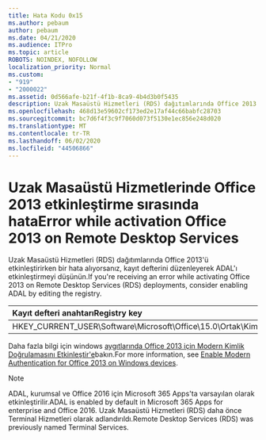 ```yaml
---
title: Hata Kodu 0x15
ms.author: pebaum
author: pebaum
ms.date: 04/21/2020
ms.audience: ITPro
ms.topic: article
ROBOTS: NOINDEX, NOFOLLOW
localization_priority: Normal
ms.custom:
- "919"
- "2000022"
ms.assetid: 0d566afe-b21f-4f1b-8ca9-4b4d3b0f5435
description: Uzak Masaüstü Hizmetleri (RDS) dağıtımlarında Office 2013'ü etkinleştirirken bir hata alıyorsanız, kayıt defterini düzenleyerek ADAL'ı etkinleştirmeyi düşünün.
ms.openlocfilehash: 468d13e59602cf173ed2e17af44c66babfc28703
ms.sourcegitcommit: bc7d6f4f3c9f7060d073f5130e1ec856e248d020
ms.translationtype: MT
ms.contentlocale: tr-TR
ms.lasthandoff: 06/02/2020
ms.locfileid: "44506866"
---
```

# <a name="error-while-activation-office-2013-on-remote-desktop-services"></a><span data-ttu-id="1fd8e-103">Uzak Masaüstü Hizmetlerinde Office 2013 etkinleştirme sırasında hata</span><span class="sxs-lookup"><span data-stu-id="1fd8e-103">Error while activation Office 2013 on Remote Desktop Services</span></span>

<span data-ttu-id="1fd8e-104">Uzak Masaüstü Hizmetleri (RDS) dağıtımlarında Office 2013'ü etkinleştirirken bir hata alıyorsanız, kayıt defterini düzenleyerek ADAL'ı etkinleştirmeyi düşünün.</span><span class="sxs-lookup"><span data-stu-id="1fd8e-104">If you're receiving an error while activating Office 2013 on Remote Desktop Services (RDS) deployments, consider enabling ADAL by editing the registry.</span></span>
  
|<span data-ttu-id="1fd8e-105">**Kayıt defteri anahtarı**</span><span class="sxs-lookup"><span data-stu-id="1fd8e-105">**Registry key**</span></span>|<span data-ttu-id="1fd8e-106">**Tür**</span><span class="sxs-lookup"><span data-stu-id="1fd8e-106">**Type**</span></span>|<span data-ttu-id="1fd8e-107">**Değer**</span><span class="sxs-lookup"><span data-stu-id="1fd8e-107">**Value**</span></span>|
|:-----|:-----|:-----|
|<span data-ttu-id="1fd8e-108">HKEY_CURRENT_USER\Software\Microsoft\Office\15.0\Ortak\Kimlik\EnableADAL</span><span class="sxs-lookup"><span data-stu-id="1fd8e-108">HKEY_CURRENT_USER\Software\Microsoft\Office\15.0\Common\Identity\EnableADAL</span></span>  <br/> |<span data-ttu-id="1fd8e-109">REG_DWORD</span><span class="sxs-lookup"><span data-stu-id="1fd8e-109">REG_DWORD</span></span>  <br/> |<span data-ttu-id="1fd8e-110">1</span><span class="sxs-lookup"><span data-stu-id="1fd8e-110">1</span></span>  <br/> |

<span data-ttu-id="1fd8e-111">Daha fazla bilgi için windows [aygıtlarında Office 2013 için Modern Kimlik Doğrulamasını Etkinleştir'e](https://docs.microsoft.com/microsoft-365/admin/security-and-compliance/enable-modern-authentication)bakın.</span><span class="sxs-lookup"><span data-stu-id="1fd8e-111">For more information, see [Enable Modern Authentication for Office 2013 on Windows devices](https://docs.microsoft.com/microsoft-365/admin/security-and-compliance/enable-modern-authentication).</span></span>
  
> [!NOTE]
>  <span data-ttu-id="1fd8e-112">ADAL, kurumsal ve Office 2016 için Microsoft 365 Apps'ta varsayılan olarak etkinleştirilir.</span><span class="sxs-lookup"><span data-stu-id="1fd8e-112">ADAL is enabled by default in Microsoft 365 Apps for enterprise and Office 2016.</span></span> <span data-ttu-id="1fd8e-113">Uzak Masaüstü Hizmetleri (RDS) daha önce Terminal Hizmetleri olarak adlandırıldı.</span><span class="sxs-lookup"><span data-stu-id="1fd8e-113">Remote Desktop Services (RDS) was previously named Terminal Services.</span></span>
  